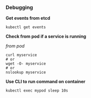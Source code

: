 ### Debugging

**Get events from etcd**

```shell script
kubectl get events
```

**Check from pod if a service is running**

_from pod_

```shell script
curl myservice
# or
wget -O- myservice
# or
nslookup myservice
```

**Use CLI to run command on container**

```shell script
kubectl exec mypod sleep 10s
```
